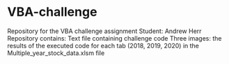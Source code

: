 # VBA-challenge
Repository for the VBA challenge assignment
Student: Andrew Herr
Repository contains:
  Text file containing challenge code
  Three images: the results of the executed code for each tab (2018, 2019, 2020) in the Multiple_year_stock_data.xlsm file
